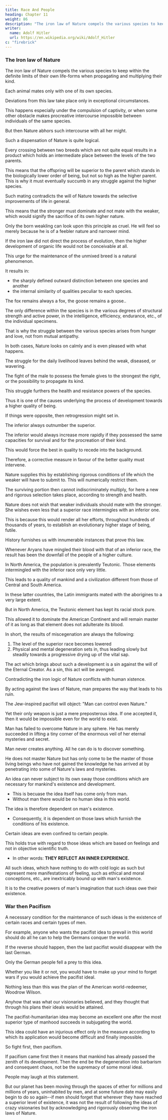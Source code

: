 ```yaml
---
title: Race And People
heading: Chapter 11
weight: 86
description: "The iron law of Nature compels the various species to keep within the definite limits of their own life-forms when propagating and multiplying their kind"
writer:
  name: Adolf Hitler
  url: https://en.wikipedia.org/wiki/Adolf_Hitler
c: "firebrick"
---
```


### The Iron law of Nature

<!-- THERE ARE certain truths which stand out so openly on the roadsides of life, as it
were, that every passer-by may see them. Yet, because of their very obviousness, the
general run of people disregard such truths or at least they do not make them the object
of any conscious knowledge. People are so blind to some of the simplest facts in everyday life that they are highly surprised when somebody calls attention to what
everybody ought to know. Examples of The Columbus Egg lie around us in hundreds
of thousands; but observers like Columbus are rare. -->

<!-- Walking about in the garden of Nature, most men have the self-conceit to think that they know everything; yet almost all are blind to one of the outstanding principles that Nature employs in her work. This principle may be called the inner isolation which characterizes each and every living species on this earth. -->

<!-- Even a superficial glance is sufficient to show that 

All the innumerable forms in which the life-urge of Nature manifests itself are subject to a fundamental law--one may call it an  -->

The iron law of Nature compels the various species to keep within the definite limits of their own life-forms when propagating and multiplying their kind. 

Each animal mates only with one of its own species. 

<!-- The titmouse cohabits only with the titmouse, the finch with the finch, the stork with the stork, the field-mouse with the
field-mouse, the house-mouse with the house-mouse, the wolf with the she-wolf, etc. -->

Deviations from this law take place only in exceptional circumstances. 

This happens especially under the compulsion of captivity, or when some other obstacle makes procreative intercourse impossible between individuals of the same species. 

But then Nature abhors such intercourse with all her might.

<!-- ; and her protest is most clearly demonstrated by the fact that the hybrid is either sterile or the fecundity of its descendants is limited. In most cases hybrids and their progeny are denied the ordinary powers of resistance to disease or the natural means of defence against outer attack. -->

Such a dispensation of Nature is quite logical. 

Every crossing between two breeds which are not quite equal results in a product which holds an intermediate place
between the levels of the two parents. 

This means that the offspring will be superior to the parent which stands in the biologically lower order of being, but not so  high as the higher parent. This is why it must eventually succumb in any struggle against the higher species. 

Such mating contradicts the will of Nature towards the selective improvements of life in general. 


<!-- The favourable preliminary to this improvement is not to mate individuals of higher and lower orders of being but rather to allow the complete triumph of the higher order.  -->

This means that the stronger must dominate and not mate with the weaker, which would signify the sacrifice of its own higher nature. 

Only the born weakling can look upon this principle as cruel. He will feel so merely because he is of a feebler nature and narrower mind.

If the iron law did not direct the process of evolution, then the higher development of organic life would not be conceivable at all.

This urge for the maintenance of the unmixed breed is a natural phenomenon.

It results in:
- the sharply defined outward distinction between one species and another
- the internal similarity of qualities peculiar to each species. 

The fox remains always a fox, the goose remains a goose..

<!-- , and the tiger will retain the character of a tiger.  -->

The only difference within the species is in the various degrees of structural strength and active power, in the intelligence, efficiency, endurance, etc., of the individual specimens.

<!-- It would be impossible to find a fox which has a kindly and protective disposition towards geese, just as no cat exists which has a friendly disposition towards mice. -->

That is why the struggle between the various species arises from hunger and love, not from mutual antipathy. 

In both cases, Nature looks on calmly and is even pleased with what happens.

The struggle for the daily livelihood leaves behind the weak, diseased, or wavering.

The fight of the male to possess the female gives to the strongest the right, or the possibility to propagate its kind. 

This struggle furthers the health and resistance powers of the species.

Thus it is one of the causes underlying the process of development towards a higher quality of being.

If things were opposite, then retrogression might set in. 

The inferior always outnumber the superior. 

The inferior would always increase more rapidly if they possessed the same capacities for survival and for the procreation of their kind.

This would force the best in quality to recede into the background. 

Therefore, a corrective measure in favour of the better quality must intervene.

Nature supplies this by establishing rigorous conditions of life which the weaker will have to submit to. This will numerically restrict them.

The surviving portion then cannot indiscriminately multiply, for here a new and rigorous selection takes place, according to strength and health. 

Nature does not wish that weaker individuals should mate with the stronger. She wishes even less that a superior race intermingles with an inferior one.

This is because this would render all her efforts, throughout hundreds of thousands of years, to establish an evolutionary higher stage of being, futile.

History furnishes us with innumerable instances that prove this law. 

Whenever Aryans have mingled their blood with that of an inferior race, the result has been the downfall of the people of a higher culture.

In North America, the population is prevalently Teutonic. Those elements intermingled with the inferior race only very little.

This leads to a quality of mankind and a civilization different from those of Central and South America. 

In these latter countries, the Latin immigrants mated with the aborigines to a very large extent.

But in North America, the Teutonic element has kept its racial stock pure. 

This allowed it to dominate the American Continent and will remain master of it as long as that element does not adulterate its blood.

In short, the results of miscegenation are always the following:

1. The level of the superior race becomes lowered
2. Physical and mental degeneration sets in, thus leading slowly but steadily towards a progressive drying up of the vital sap.

The act which brings about such a development is a sin against the will of the Eternal Creator. As a sin, this act will be avenged. 

Contradicting the iron logic of Nature conflicts with human xistence. 

By acting against the laws of Nature, man prepares the way that leads to his ruin.

<!-- Here we meet the insolent objection, which is Jewish in its inspiration and is typical of
the modern pacifist.  -->

The Jew-inspired pacifist will object: "Man can control even Nature."

<!-- There are millions who repeat by rote that piece of Jewish babble and end up by
imagining that somehow they themselves are the conquerors of Nature.  -->

Yet their only weapon is just a mere preposterous idea. If one accepted it, then it would be impossible even for the  world to exist. 

Man has failed to overcome Nature in any sphere. He has merely succeeded in lifting a tiny corner of the enormous veil of her eternal mysteries and secret.

Man never creates anything. All he can do is to discover something. 

He does not master Nature but has only come to be the master of those living beings who have not gained the knowledge he has arrived at by penetrating into some of Nature's laws and mysteries. 


An idea can never subject to its own sway those conditions which are necessary for mankind's existence and development.
- This is becuase the idea itself has come only from man. 
- Without man there would be no human idea in this world.

The idea is therefore dependent on man's existence.
- Consequently, it is dependent on those laws which furnish the conditions of his existence.

Certain ideas are even confined to certain people. 

This holds true with regard to those ideas which are based on feelings and not in objective scientific truth.
- In other words: **THEY REFLECT AN INNER EXPERIENCE.**

All such ideas, which have nothing to do with cold logic as such but represent mere manifestations of feeling, such as ethical and moral conceptions, etc., are inextricably bound up with man's existence. 

It is to the creative powers of man's imagination that such ideas owe their existence.


### War then Pacifism

A necessary condition for the maintenance of such ideas is the existence of certain races and certain types of men. 

For example, anyone who wants the pacifist idea to prevail in this world should do all he can to help the Germans conquer the world.

If the reverse should happen, then the last pacifist would disappear with the last German.

Only the German people fell a prey to this idea. 

Whether you like it or not, you would have to make up your mind to forget wars if you would achieve the pacifist ideal.

Nothing less than this was the plan of the American world-redeemer, Woodrow Wilson. 

Anyhow that was what our visionaries believed, and they thought that through his plans their ideals would be attained.

The pacifist-humanitarian idea may become an excellent one after the most superior type of manhood succeeds in subjugating the world.

 <!-- to such an extent that this type is then sole master of the earth.  -->

This idea could have an injurious effect only in the measure according to which its application would become difficult
and finally impossible. 

So fight first, then pacifism. 

If pacifism came first then it means that mankind has already passed the zenith of its development. Then the end be the  degeneration into barbarism and consequent chaos, not be the supremacy of some moral ideal.

People may laugh at this statement.

But our planet has been moving through the spaces of ether for millions and millions of years, uninhabited by men, and at some future date may easily begin to do so again--if men should forget that wherever they have reached a superior level of existence, it was not the result of following the ideas of crazy visionaries but by acknowledging and rigorously observing the iron laws of Nature.

